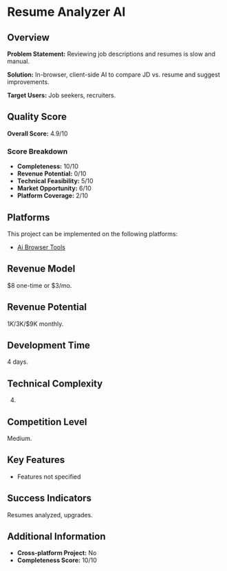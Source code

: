 # Resume Analyzer AI

## Overview
**Problem Statement:** Reviewing job descriptions and resumes is slow and manual.

**Solution:** In-browser, client-side AI to compare JD vs. resume and suggest improvements.

**Target Users:** Job seekers, recruiters.

## Quality Score
**Overall Score:** 4.9/10

### Score Breakdown
- **Completeness:** 10/10
- **Revenue Potential:** 0/10
- **Technical Feasibility:** 5/10
- **Market Opportunity:** 6/10
- **Platform Coverage:** 2/10

## Platforms
This project can be implemented on the following platforms:
- [Ai Browser Tools](./platforms/ai-browser-tools/)

## Revenue Model
$8 one-time or $3/mo.

## Revenue Potential
$1K/$3K/$9K monthly.

## Development Time
4 days.

## Technical Complexity
4.

## Competition Level
Medium.

## Key Features
- Features not specified

## Success Indicators
Resumes analyzed, upgrades.

## Additional Information
- **Cross-platform Project:** No
- **Completeness Score:** 10/10

